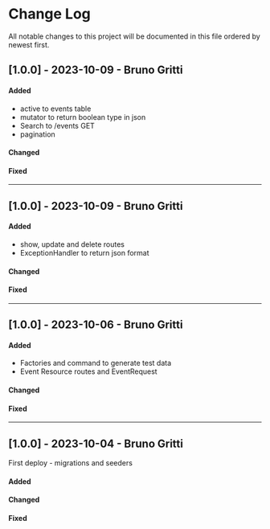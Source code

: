 
# Change Log
All notable changes to this project will be documented in this file ordered by newest first.


## [1.0.0] - 2023-10-09 - Bruno Gritti
 
#### Added
 - active to events table
 - mutator to return boolean type in json
 - Search to /events GET
 - pagination
#### Changed
#### Fixed

---

## [1.0.0] - 2023-10-09 - Bruno Gritti
 
#### Added
 - show, update and delete routes
 - ExceptionHandler to return json format
#### Changed
#### Fixed

---

## [1.0.0] - 2023-10-06 - Bruno Gritti
 
#### Added
 - Factories and command to generate test data
 - Event Resource routes and EventRequest
#### Changed
#### Fixed

---

## [1.0.0] - 2023-10-04 - Bruno Gritti
  
First deploy - migrations and seeders
 
#### Added
#### Changed
#### Fixed